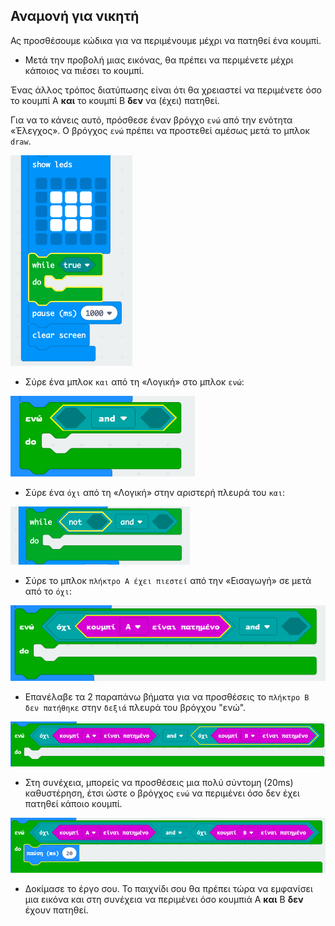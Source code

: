 ## Αναμονή για νικητή

Ας προσθέσουμε κώδικα για να περιμένουμε μέχρι να πατηθεί ένα κουμπί.

+ Μετά την προβολή μιας εικόνας, θα πρέπει να περιμένετε μέχρι κάποιος να πιέσει το κουμπί.

Ένας άλλος τρόπος διατύπωσης είναι ότι θα χρειαστεί να περιμένετε όσο το κουμπί Α **και** το κουμπί Β **δεν** να (έχει) πατηθεί.

Για να το κάνεις αυτό, πρόσθεσε έναν βρόγχο `ενώ` από την ενότητα «Έλεγχος». Ο βρόγχος `ενώ` πρέπει να προστεθεί αμέσως μετά το μπλοκ `draw`.

![στιγμιότυπο οθόνης](images/reaction-while.png)

+ Σύρε ένα μπλοκ `και` από τη «Λογική» στο μπλοκ `ενώ`:

![στιγμιότυπο οθόνης](images/reaction-and.png)

+ Σύρε ένα `όχι` από τη «Λογική» στην αριστερή πλευρά του `και`:

![στιγμιότυπο οθόνης](images/reaction-not.png)

+ Σύρε το μπλοκ `πλήκτρο Α έχει πιεστεί` από την «Εισαγωγή» σε μετά από το `όχι`:

![στιγμιότυπο οθόνης](images/reaction-button-a.png)

+ Επανέλαβε τα 2 παραπάνω βήματα για να προσθέσεις το `πλήκτρο Β δεν πατήθηκε` στην `δεξιά` πλευρά του βρόγχου "ενώ".

![στιγμιότυπο οθόνης](images/reaction-button-b.png)

+ Στη συνέχεια, μπορείς να προσθέσεις μια πολύ σύντομη (20ms) καθυστέρηση, έτσι ώστε ο βρόγχος `ενώ` να περιμένει όσο δεν έχει πατηθεί κάποιο κουμπί.

![στιγμιότυπο οθόνης](images/reaction-delay.png)

+ Δοκίμασε το έργο σου. Το παιχνίδι σου θα πρέπει τώρα να εμφανίσει μια εικόνα και στη συνέχεια να περιμένει όσο κουμπιά A **και** B **δεν** έχουν πατηθεί.